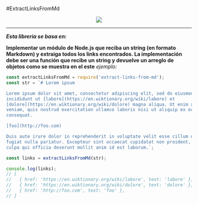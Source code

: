 #ExtractLinksFromMd
<div align="center">
	<img align="center" src="https://media.giphy.com/media/l1JoiMJdEp23pjnt6/giphy.gif">
</div>

***
***Esta libreria se basa en:***

**Implementar un módulo de Node.js que reciba un string (en formato Markdown) y
extraiga todos los links encontrados. La implementación debe ser una función que
recibe un string y devuelve un arreglo de objetos como se muestra en el este**
*ejemplo:*

```js
const extractLinksFromMd = require('extract-links-from-md');
const str = `# Lorem ipsum

Lorem ipsum dolor sit amet, consectetur adipiscing elit, sed do eiusmod tempor
incididunt ut [labore](https://en.wiktionary.org/wiki/labore) et
[dolore](https://en.wiktionary.org/wiki/dolore) magna aliqua. Ut enim ad minim
veniam, quis nostrud exercitation ullamco laboris nisi ut aliquip ex ea commodo
consequat.

[foo](http://foo.com)

Duis aute irure dolor in reprehenderit in voluptate velit esse cillum dolore eu
fugiat nulla pariatur. Excepteur sint occaecat cupidatat non proident, sunt in
culpa qui officia deserunt mollit anim id est laborum.`;

const links = extractLinksFromMd(str); 

console.log(links);
// [
//   { href: 'https://en.wiktionary.org/wiki/labore', text: 'labore' },
//   { href: 'https://en.wiktionary.org/wiki/dolore', text: 'dolore' },
//   { href: 'http://foo.com', text: 'foo' },
// ]
```



